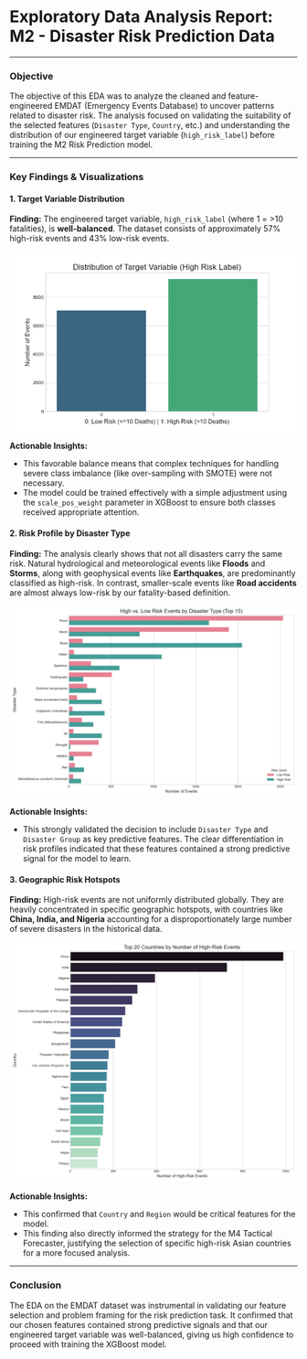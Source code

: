# Exploratory Data Analysis Report: M2 - Disaster Risk Prediction Data

---

### Objective

The objective of this EDA was to analyze the cleaned and feature-engineered EMDAT (Emergency Events Database) to uncover patterns related to disaster risk. The analysis focused on validating the suitability of the selected features (`Disaster Type`, `Country`, etc.) and understanding the distribution of our engineered target variable (`high_risk_label`) before training the M2 Risk Prediction model.

---

### Key Findings & Visualizations

#### 1. Target Variable Distribution

**Finding:** The engineered target variable, `high_risk_label` (where 1 = >10 fatalities), is **well-balanced**. The dataset consists of approximately 57% high-risk events and 43% low-risk events.

![Target Distribution Chart](../../visuals/02_disaster_risk_prediction_model/EDA_Analysis/high_risk_label_distribution.png)

**Actionable Insights:**
*   This favorable balance means that complex techniques for handling severe class imbalance (like over-sampling with SMOTE) were not necessary.
*   The model could be trained effectively with a simple adjustment using the `scale_pos_weight` parameter in XGBoost to ensure both classes received appropriate attention.

#### 2. Risk Profile by Disaster Type

**Finding:** The analysis clearly shows that not all disasters carry the same risk. Natural hydrological and meteorological events like **Floods** and **Storms**, along with geophysical events like **Earthquakes**, are predominantly classified as high-risk. In contrast, smaller-scale events like **Road accidents** are almost always low-risk by our fatality-based definition.

![Risk by Disaster Type Chart](../../visuals/02_disaster_risk_prediction_model/EDA_Analysis/high_vs_low_risk_events_by_disaster_type.png)

**Actionable Insights:**
*   This strongly validated the decision to include `Disaster Type` and `Disaster Group` as key predictive features. The clear differentiation in risk profiles indicated that these features contained a strong predictive signal for the model to learn.

#### 3. Geographic Risk Hotspots

**Finding:** High-risk events are not uniformly distributed globally. They are heavily concentrated in specific geographic hotspots, with countries like **China, India, and Nigeria** accounting for a disproportionately large number of severe disasters in the historical data.

![Top 20 Countries by High-Risk Events](../../visuals/02_disaster_risk_prediction_model/EDA_Analysis/top_20_countries_by_high_risk_events.png)

**Actionable Insights:**
*   This confirmed that `Country` and `Region` would be critical features for the model.
*   This finding also directly informed the strategy for the M4 Tactical Forecaster, justifying the selection of specific high-risk Asian countries for a more focused analysis.

---

### Conclusion

The EDA on the EMDAT dataset was instrumental in validating our feature selection and problem framing for the risk prediction task. It confirmed that our chosen features contained strong predictive signals and that our engineered target variable was well-balanced, giving us high confidence to proceed with training the XGBoost model.